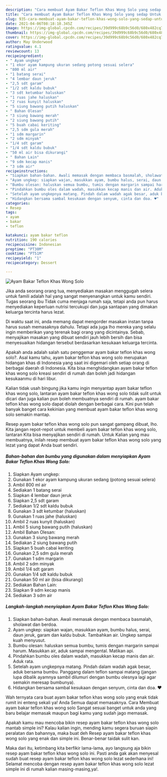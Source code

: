 ```yaml
---
description: "Cara membuat Ayam Bakar Teflon Khas Wong Solo yang sedap Untuk Jualan"
title: "Cara membuat Ayam Bakar Teflon Khas Wong Solo yang sedap Untuk Jualan"
slug: 935-cara-membuat-ayam-bakar-teflon-khas-wong-solo-yang-sedap-untuk-jualan
date: 2021-04-06T08:18:10.345Z
image: https://img-global.cpcdn.com/recipes/39d999c68b9c56d0/680x482cq70/ayam-bakar-teflon-khas-wong-solo-foto-resep-utama.jpg
thumbnail: https://img-global.cpcdn.com/recipes/39d999c68b9c56d0/680x482cq70/ayam-bakar-teflon-khas-wong-solo-foto-resep-utama.jpg
cover: https://img-global.cpcdn.com/recipes/39d999c68b9c56d0/680x482cq70/ayam-bakar-teflon-khas-wong-solo-foto-resep-utama.jpg
author: May Underwood
ratingvalue: 4.1
reviewcount: 13
recipeingredient:
- " Ayam ungkep"
- "1 ekor ayam kampung ukuran sedang potong sesuai selera"
- "800 ml air"
- "1 batang serai"
- "4 lembar daun jeruk"
- "2,5 sdt garam"
- "1/2 sdt kaldu bubuk"
- "3 sdt ketumbar haluskan"
- "1 ruas jahe haluskan"
- "2 ruas kunyit haluskan"
- "5 siung bawang putih haluskan"
- " Bahan Olesan"
- "3 siung bawang merah"
- "2 siung bawang putih"
- "5 buah cabai keriting"
- "2,5 sdm gula merah"
- "1 sdm margarin"
- "2 sdm minyak"
- "1/4 sdt garam"
- "1/4 sdt kaldu bubuk"
- "50 ml air bisa dikurangi"
- " Bahan Lain"
- "9 sdm kecap manis"
- "3 sdm air"
recipeinstructions:
- "Siapkan bahan-bahan. Awali memasak dengan membaca basmalah, sholawat dan berdoa."
- "Ayam ungkep: siapkan wajan, masukkan ayam, bumbu halus, serai, daun jeruk, garam dan kaldu bubuk. Tambahkan air. Ungkep sampai kuah menyusut."
- "Bumbu olesan: haluskan semua bumbu, tumis dengan margarin sampai harum. Masukkan air, aduk sampai mengental. Matikan api."
- "Pindahkan bumbu oles dalam wadah, masukkan kecap manis dan air. Aduk rata."
- "Setelah ayam ungkepnya matang. Pindah dalam wadah agak besar, aduk bersama bumbu. Panggang dalam teflon sampai matang (jangan lupa dibalik ayamnya sambil dilumuri dengan bumbu olesnya lagi agar semakin meresap bumbunya)."
- "Hidangkan bersama sambal kesukaan dengan senyum, cinta dan doa. ♥️"
categories:
- Resep
tags:
- ayam
- bakar
- teflon

katakunci: ayam bakar teflon 
nutrition: 190 calories
recipecuisine: Indonesian
preptime: "PT30M"
cooktime: "PT51M"
recipeyield: "1"
recipecategory: Dessert

---
```



![Ayam Bakar Teflon Khas Wong Solo](https://img-global.cpcdn.com/recipes/39d999c68b9c56d0/680x482cq70/ayam-bakar-teflon-khas-wong-solo-foto-resep-utama.jpg)

Jika anda seorang orang tua, menyediakan masakan menggugah selera untuk famili adalah hal yang sangat menyenangkan untuk kamu sendiri. Tugas seorang ibu Tidak cuma menjaga rumah saja, tetapi anda pun harus menyediakan keperluan nutrisi tercukupi dan juga santapan yang dimakan keluarga tercinta harus lezat.

Di waktu  saat ini, anda memang dapat mengorder masakan instan tanpa harus susah memasaknya dahulu. Tetapi ada juga lho mereka yang selalu ingin memberikan yang terenak bagi orang yang dicintainya. Sebab, menyajikan masakan yang dibuat sendiri jauh lebih bersih dan bisa menyesuaikan hidangan tersebut berdasarkan kesukaan keluarga tercinta. 



Apakah anda adalah salah satu penggemar ayam bakar teflon khas wong solo?. Asal kamu tahu, ayam bakar teflon khas wong solo merupakan hidangan khas di Indonesia yang saat ini digemari oleh setiap orang di berbagai daerah di Indonesia. Kita bisa menghidangkan ayam bakar teflon khas wong solo kreasi sendiri di rumah dan boleh jadi hidangan kesukaanmu di hari libur.

Kalian tidak usah bingung jika kamu ingin menyantap ayam bakar teflon khas wong solo, lantaran ayam bakar teflon khas wong solo tidak sulit untuk dicari dan juga kalian pun boleh membuatnya sendiri di rumah. ayam bakar teflon khas wong solo dapat diolah dengan berbagai cara. Kini pun telah banyak banget cara kekinian yang membuat ayam bakar teflon khas wong solo semakin mantap.

Resep ayam bakar teflon khas wong solo pun sangat gampang dibuat, lho. Kita jangan repot-repot untuk membeli ayam bakar teflon khas wong solo, lantaran Kita bisa menyajikan sendiri di rumah. Untuk Kalian yang mau membuatnya, inilah resep membuat ayam bakar teflon khas wong solo yang lezat yang dapat Anda buat sendiri.

<!--inarticleads1-->

##### Bahan-bahan dan bumbu yang digunakan dalam menyiapkan Ayam Bakar Teflon Khas Wong Solo:

1. Siapkan  Ayam ungkep:
1. Gunakan 1 ekor ayam kampung ukuran sedang (potong sesuai selera)
1. Ambil 800 ml air
1. Sediakan 1 batang serai
1. Siapkan 4 lembar daun jeruk
1. Siapkan 2,5 sdt garam
1. Sediakan 1/2 sdt kaldu bubuk
1. Gunakan 3 sdt ketumbar (haluskan)
1. Gunakan 1 ruas jahe (haluskan)
1. Ambil 2 ruas kunyit (haluskan)
1. Ambil 5 siung bawang putih (haluskan)
1. Ambil  Bahan Olesan:
1. Gunakan 3 siung bawang merah
1. Sediakan 2 siung bawang putih
1. Siapkan 5 buah cabai keriting
1. Gunakan 2,5 sdm gula merah
1. Gunakan 1 sdm margarin
1. Ambil 2 sdm minyak
1. Ambil 1/4 sdt garam
1. Gunakan 1/4 sdt kaldu bubuk
1. Gunakan 50 ml air (bisa dikurangi)
1. Sediakan  Bahan Lain:
1. Siapkan 9 sdm kecap manis
1. Sediakan 3 sdm air




<!--inarticleads2-->

##### Langkah-langkah menyiapkan Ayam Bakar Teflon Khas Wong Solo:

1. Siapkan bahan-bahan. Awali memasak dengan membaca basmalah, sholawat dan berdoa.
1. Ayam ungkep: siapkan wajan, masukkan ayam, bumbu halus, serai, daun jeruk, garam dan kaldu bubuk. Tambahkan air. Ungkep sampai kuah menyusut.
1. Bumbu olesan: haluskan semua bumbu, tumis dengan margarin sampai harum. Masukkan air, aduk sampai mengental. Matikan api.
1. Pindahkan bumbu oles dalam wadah, masukkan kecap manis dan air. Aduk rata.
1. Setelah ayam ungkepnya matang. Pindah dalam wadah agak besar, aduk bersama bumbu. Panggang dalam teflon sampai matang (jangan lupa dibalik ayamnya sambil dilumuri dengan bumbu olesnya lagi agar semakin meresap bumbunya).
1. Hidangkan bersama sambal kesukaan dengan senyum, cinta dan doa. ♥️




Wah ternyata cara buat ayam bakar teflon khas wong solo yang enak tidak rumit ini enteng sekali ya! Anda Semua dapat memasaknya. Cara Membuat ayam bakar teflon khas wong solo Sangat sesuai banget untuk anda yang baru belajar memasak maupun bagi kamu yang sudah jago memasak.

Apakah kamu mau mencoba bikin resep ayam bakar teflon khas wong solo mantab simple ini? Kalau kalian ingin, mending kamu segera buruan siapin peralatan dan bahannya, maka buat deh Resep ayam bakar teflon khas wong solo yang enak dan simple ini. Benar-benar taidak sulit kan. 

Maka dari itu, ketimbang kita berfikir lama-lama, ayo langsung aja bikin resep ayam bakar teflon khas wong solo ini. Pasti anda gak akan menyesal sudah buat resep ayam bakar teflon khas wong solo lezat sederhana ini! Selamat mencoba dengan resep ayam bakar teflon khas wong solo lezat simple ini di rumah kalian masing-masing,ya!.

